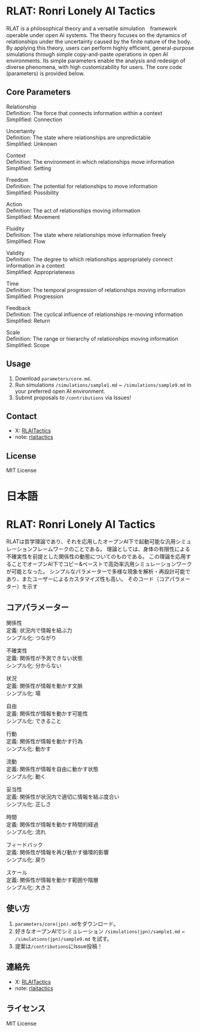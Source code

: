 # RLAT: Ronri Lonely AI Tactics
RLAT is a philosophical theory and a versatile simulation　framework operable under open AI systems. The theory focuses on the dynamics of relationships under the uncertainty caused by the finite nature of the body. By applying this theory, users can perform highly efficient, general-purpose simulations through simple copy-and-paste operations in open AI environments. Its simple parameters enable the analysis and redesign of diverse phenomena, with high customizability for users.
The core code (parameters) is provided below.

## Core Parameters
Relationship<br>
Definition: The force that connects information within a context<br>
Simplified: Connection<br>

Uncertainty<br>
Definition: The state where relationships are unpredictable<br>
Simplified: Unknown<br>

Context<br>
Definition: The environment in which relationships move information<br>
Simplified: Setting<br>

Freedom<br>
Definition: The potential for relationships to move information<br>
Simplified: Possibility<br>

Action<br>
Definition: The act of relationships moving information<br>
Simplified: Movement<br>

Fluidity<br>
Definition: The state where relationships move information freely<br>
Simplified: Flow<br>

Validity<br>
Definition: The degree to which relationships appropriately connect information in a context<br>
Simplified: Appropriateness<br>

Time<br>
Definition: The temporal progression of relationships moving information<br>
Simplified: Progression<br>

Feedback<br>
Definition: The cyclical influence of relationships re-moving information<br>
Simplified: Return<br>

Scale<br>
Definition: The range or hierarchy of relationships moving information<br>
Simplified: Scope<br>

## Usage
1. Download `parameters/core.md`.<br>
2. Run simulations `/simulations/sample1.md` ~ `/simulations/sample9.md` in your preferred open AI environment.<br>
3. Submit proposals to `/contributions` via Issues!<br>

## Contact

- X: [RLAITactics](https://x.com/RLAITactics)
- note: [rlaitactics](https://note.com/rlaitactics)

## License
MIT License

# 日本語

# RLAT: Ronri Lonely AI Tactics 
RLATは哲学理論であり、それを応用したオープンAI下で起動可能な汎用シミュレーションフレームワークのことである。
理論としては、身体の有限性による不確実性を前提とした関係性の動態についてのものである。
この理論を応用することでオープンAI下でコピー&ペーストで高効率汎用シミュレーションワークが可能となった。
シンプルなパラメーターで多様な現象を解析・再設計可能であり、またユーザーによるカスタマイズ性も高い。
そのコード（コアパラメーター）を示す

## コアパラメーター
関係性<br>
定義: 状況内で情報を結ぶ力<br>
シンプル化: つながり<br>

不確実性<br>
定義: 関係性が予測できない状態<br> 
シンプル化: 分からない<br>

状況<br>
定義: 関係性が情報を動かす文脈<br>
シンプル化: 場<br>

自由<br>
定義: 関係性が情報を動かす可能性<br> 
シンプル化: できること<br>

行動<br>
定義: 関係性が情報を動かす行為<br>
シンプル化: 動かす<br>

流動<br>
定義: 関係性が情報を自由に動かす状態<br>
シンプル化: 動く<br>

妥当性<br>
定義: 関係性が状況内で適切に情報を結ぶ度合い<br>
シンプル化: 正しさ<br>

時間<br>
定義: 関係性が情報を動かす時間的経過<br>
シンプル化: 流れ<br>

フィードバック<br>
定義: 関係性が情報を再び動かす循環的影響<br>
シンプル化: 戻り<br>

スケール<br>
定義: 関係性が情報を動かす範囲や階層<br>
シンプル化: 大きさ<br>

## 使い方
1. `parameters/core(jpn).md`をダウンロード。<br>
2. 好きなオープンAIでシミュレーション `/simulations(jpn)/sample1.md` ~ `/simulations(jpn)/sample9.md` を試す。<br>
3. 提案は`/contributions`にIssue投稿！<br>

## 連絡先

- X: [RLAITactics](https://x.com/RLAITactics)
- note: [rlaitactics](https://note.com/rlaitactics)

## ライセンス
MIT License
